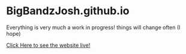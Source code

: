 # BigBandzJosh.github.io
Everything is very much a work in progress! things will change often (I hope)



 <a href="https://bigbandzjosh.github.io/index.html">Click Here to see the website live!</a>
